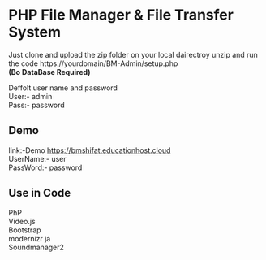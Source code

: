 # PHP File Manager & File Transfer System
 
Just clone and upload the zip folder on your local dairectroy unzip and run the code https://yourdomain/BM-Admin/setup.php <br>
**(Bo DataBase Required)**

Deffolt user name and password<br>
User:- admin<br>
Pass:- password<br>


Demo
-----------------------
link:-Demo https://bmshifat.educationhost.cloud<br>
UserName:- user<br>
PassWord:- password<br>

Use in Code<br>
----------
PhP<br>
Video.js<br>
Bootstrap<br>
modernizr ja<br>
Soundmanager2<br>
